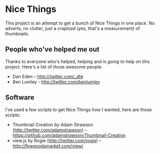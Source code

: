 # Nice Things

This project is an attempt to get a bunch of Nice Things in one place. No adverts, no clutter, just a crapload (yes, that's a measurement) of thumbnails.

## People who've helped me out

Thanks to everyone who's helped, helping and *is going to* help on this project. Here's a list of those awesome people:

- Dan Eden – http://twitter.com/_dte
- Ben Lumley - http://twitter.com/benlumley

## Software

I've used a few scripts to get Nice Things how I wanted, here are those scripts:

- Thumbnail Creation by Adam Strawson (http://twitter.com/adamstrawson) – https://github.com/adamstrawson/Thumbnail-Creation
- view.js by Rogie (http://twitter.com/rogie) – http://finegoodsmarket.com/view/
